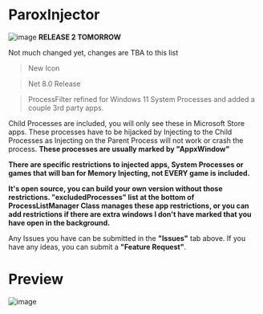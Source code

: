 # ParoxInjector
![image](https://cdn.discordapp.com/attachments/883362583132909678/1374937407811751936/ParoxIcon.png?ex=682fddbf&is=682e8c3f&hm=e3cb3badc1c771cf2052c353cba3d2b0a94b72e6094833ff24a906cb589e1a3e&)
**RELEASE 2 TOMORROW**

Not much changed yet, changes are TBA to this list 

> New Icon

> Net 8.0 Release

> ProcessFilter refined for Windows 11 System Processes and added a couple 3rd party apps.

Child Processes are included, you will only see these in Microsoft Store apps. These processes have to be hijacked by Injecting to the Child Processes as Injecting on the Parent Process will not work or crash the process. **These processes are usually marked by "AppxWindow"**

**There are specific restrictions to injected apps, System Processes or games that will ban for Memory Injecting, not EVERY game is included.**

**It's open source, you can build your own version without those restrictions. "excludedProcesses" list at the bottom of ProcessListManager Class manages these app restrictions, or you can add restrictions if there are extra windows I don't have marked that you have open in the background.**

Any Issues you have can be submitted in the **"Issues"** tab above. If you have any ideas, you can submit a **"Feature Request"**.

# Preview
![image](https://github.com/user-attachments/assets/4ff3e441-6e02-4fb2-8b28-c11c098732d7)
